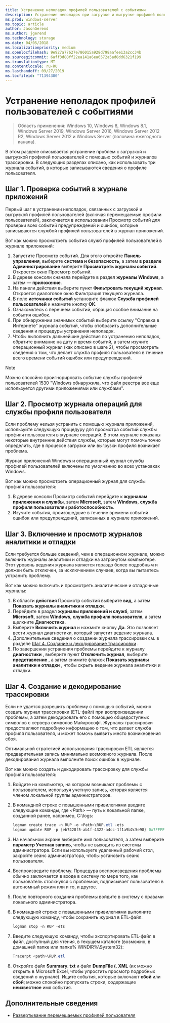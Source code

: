 ```yaml
---
title: Устранение неполадок профилей пользователей с событиями
description: Устранение неполадок при загрузке и выгрузке профилей пользователей с помощью событий и журналов трассировки.
ms.prod: windows-server
ms.topic: article
author: JasonGerend
ms.author: jgerend
ms.technology: storage
ms.date: 04/05/2018
ms.localizationpriority: medium
ms.openlocfilehash: 9e927a77627e786015a928d798aafee13a2cc34b
ms.sourcegitcommit: 6aff3d88ff22ea141a6ea6572a5ad8dd6321f199
ms.translationtype: MT
ms.contentlocale: ru-RU
ms.lasthandoff: 09/27/2019
ms.locfileid: "71394380"
---
```

# <a name="troubleshoot-user-profiles-with-events"></a>Устранение неполадок профилей пользователей с событиями

>Область применения: Windows 10, Windows 8, Windows 8.1, Windows Server 2019, Windows Server 2016, Windows Server 2012 R2, Windows Server 2012 и Windows Server (половина ежегодного канала).

В этом разделе описывается устранение проблем с загрузкой и выгрузкой профилей пользователей с помощью событий и журналов трассировки. В следующих разделах описано, как использовать три журнала событий, в которые записываются сведения о профиле пользователя.

## <a name="step-1-checking-events-in-the-application-log"></a>Шаг 1. Проверка событий в журнале приложений

Первый шаг в устранении неполадок, связанных с загрузкой и выгрузкой профилей пользователей (включая перемещаемые профили пользователей), заключается в использовании Просмотр событий для проверки всех событий предупреждений и ошибок, которые записываются службой профилей пользователей в журнал приложений.

Вот как можно просмотреть события служб профилей пользователей в журнале приложений:

1. Запустите Просмотр событий. Для этого откройте **Панель управления**, выберите **система и безопасность**, а затем **в разделе Администрирование** выберите **Просмотреть журналы событий**. Откроется окно Просмотр событий.
2. В дереве консоли сначала перейдите в раздел **журналы Windows**, а затем — **приложение**.
3. На панели действия выберите пункт **Фильтровать текущий журнал**. Откроется диалоговое окно Фильтрация текущего журнала.
4. В поле **источники событий** установите флажок **Служба профилей пользователей** и нажмите кнопку **ОК**.
5. Ознакомьтесь с перечнем событий, обращая особое внимание на события ошибок.
6. При обнаружении значимых событий выберите ссылку "Справка в Интернете" журнала событий, чтобы отобразить дополнительные сведения и процедуры устранения неполадок.
7. Чтобы выполнить дальнейшие действия по устранению неполадок, обратите внимание на дату и время событий, а затем изучите операционный журнал (как описано в шаге 2), чтобы просмотреть сведения о том, что делает служба профиля пользователя в течение всего времени событий ошибок или предупреждений.

>[!NOTE]
>Можно спокойно проигнорировать событие службы профилей пользователей 1530 "Windows обнаружила, что файл реестра все еще используется другими приложениями или службами".

## <a name="step-2-view-the-operational-log-for-the-user-profile-service"></a>Шаг 2. Просмотр журнала операций для службы профиля пользователя

Если проблему нельзя устранить с помощью журнала приложений, используйте следующую процедуру для просмотра событий службы профиля пользователя в журнале операций. В этом журнале показаны некоторые внутренние действия службы, которые могут помочь точно определить, где в процессе загрузки или выгрузки профиля возникает проблема.

Журнал приложений Windows и операционный журнал службы профилей пользователей включены по умолчанию во всех установках Windows.

Вот как можно просмотреть операционный журнал для службы профиля пользователя:

1. В дереве консоли Просмотр событий перейдите к **журналам приложения и службы**, затем **Microsoft**, затем **Windows**, **служба профиля пользователя**и **работоспособность**.
2. Изучите события, произошедшие в течение времени событий ошибок или предупреждений, записанных в журнале приложений.

## <a name="step-3-enable-and-view-analytic-and-debug-logs"></a>Шаг 3. Включение и просмотр журналов аналитики и отладки

Если требуется больше сведений, чем в операционном журнале, можно включить журналы аналитики и отладки на затронутом компьютере. Этот уровень ведения журнала является гораздо более подробным и должен быть отключен, за исключением случаев, когда вы пытаетесь устранить проблему.

Вот как можно включить и просмотреть аналитические и отладочные журналы:

1. В области **действия** Просмотр событий выберите **вид**, а затем **Показать журналы аналитики и отладки**.
2. Перейдите в раздел **журналы приложений и служб**, затем **Microsoft**, затем **Windows**, **служба профиля пользователя**, а затем щелкните **Диагностика**.
3. Выберите **Включить журнал** и нажмите кнопку **Да**. Это позволяет вести журнал диагностики, который запустит ведение журнала.
4. Дополнительные сведения о создании журнала трассировки см. в разделе [Шаг 4. Создание и декодирование трассировки](#step-4-creating-and-decoding-a-trace) .
5. По завершении устранения проблемы перейдите к журналу **диагностики** , выберите пункт **Отключить журнал**, выберите **представление** , а затем снимите флажок **Показать журналы аналитики и отладки** , чтобы скрыть ведение журнала аналитики и отладки.

## <a name="step-4-creating-and-decoding-a-trace"></a>Шаг 4. Создание и декодирование трассировки

Если не удается разрешить проблему с помощью событий, можно создать журнал трассировки (ETL-файл) при воспроизведении проблемы, а затем декодировать его с помощью общедоступных символов с сервера символов Майкрософт. Журналы трассировки предоставляют подробную информацию о том, что делает служба профиля пользователя, и может помочь выявить место возникновения сбоя.

Оптимальной стратегией использования трассировки ETL является предварительная запись минимально возможного журнала. После декодирования журнала выполните поиск ошибок в журнале.

Вот как можно создать и декодировать трассировку для службы профиля пользователя:

1. Войдите на компьютер, на котором возникают проблемы с пользователем, используя учетную запись, которая является членом локальной группы администраторов.
2. В командной строке с повышенными привилегиями введите следующие команды, где *\<Path\>* — путь к локальной папке, созданной ранее, например, C:\\logs:
        
    ```PowerShell
    logman create trace -n RUP -o <Path>\RUP.etl -ets
    logman update RUP -p {eb7428f5-ab1f-4322-a4cc-1f1a9b2c5e98} 0x7FFFFFFF 0x7 -ets
    ```
3. На начальном экране выберите имя пользователя, а затем выберите **параметр Учетная запись**, чтобы не выходить из системы администратора. Если вы используете удаленный рабочий стол, закройте сеанс администратора, чтобы установить сеанс пользователя.
4. Воспроизведите проблему. Процедура воспроизведения проблемы обычно заключается в входе в систему по мере того, как пользователь столкнулся с проблемой, подписывает пользователя в автономный режим или и то, и другое.
5. После повторного создания проблемы войдите в систему с правами локального администратора.
6. В командной строке с повышенными привилегиями выполните следующую команду, чтобы сохранить журнал в ETL-файл:
  
    ```PowerShell
    logman stop -n RUP -ets
    ```
7. Введите следующую команду, чтобы экспортировать ETL-файл в файл, доступный для чтения, в текущем каталоге (возможно, в домашней папке или папке% WINDIR%\\System32):
    
    ```PowerShell
    Tracerpt <path>\RUP.etl
    ```
8. Откройте файл **Summary. txt** и файл **DumpFile (. XML** (их можно открыть в Microsoft Excel, чтобы упростить просмотр подробных сведений о журнале). Ищите события, которые включают **сбой** или **сбой**; можно спокойно пропускать строки, содержащие **неизвестное** имя события.

## <a name="more-information"></a>Дополнительные сведения

* [Развертывание перемещаемых профилей пользователя](deploy-roaming-user-profiles.md)